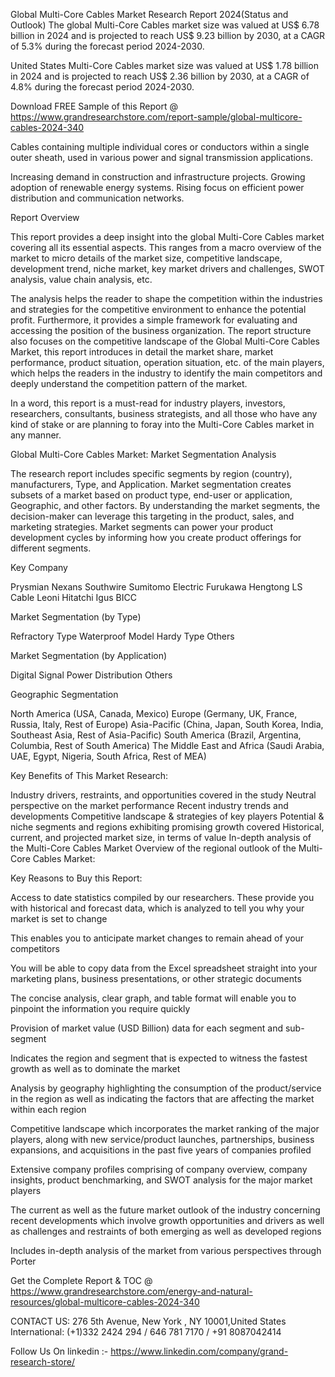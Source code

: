 Global Multi-Core Cables Market Research Report 2024(Status and Outlook)
The global Multi-Core Cables market size was valued at US$ 6.78 billion in 2024 and is projected to reach US$ 9.23 billion by 2030, at a CAGR of 5.3% during the forecast period 2024-2030.

United States Multi-Core Cables market size was valued at US$ 1.78 billion in 2024 and is projected to reach US$ 2.36 billion by 2030, at a CAGR of 4.8% during the forecast period 2024-2030.

Download FREE Sample of this Report @ https://www.grandresearchstore.com/report-sample/global-multicore-cables-2024-340

Cables containing multiple individual cores or conductors within a single outer sheath, used in various power and signal transmission applications.

Increasing demand in construction and infrastructure projects. Growing adoption of renewable energy systems. Rising focus on efficient power distribution and communication networks.

Report Overview

This report provides a deep insight into the global Multi-Core Cables market covering all its essential aspects. This ranges from a macro overview of the market to micro details of the market size, competitive landscape, development trend, niche market, key market drivers and challenges, SWOT analysis, value chain analysis, etc.

The analysis helps the reader to shape the competition within the industries and strategies for the competitive environment to enhance the potential profit. Furthermore, it provides a simple framework for evaluating and accessing the position of the business organization. The report structure also focuses on the competitive landscape of the Global Multi-Core Cables Market, this report introduces in detail the market share, market performance, product situation, operation situation, etc. of the main players, which helps the readers in the industry to identify the main competitors and deeply understand the competition pattern of the market.

In a word, this report is a must-read for industry players, investors, researchers, consultants, business strategists, and all those who have any kind of stake or are planning to foray into the Multi-Core Cables market in any manner.

Global Multi-Core Cables Market: Market Segmentation Analysis

The research report includes specific segments by region (country), manufacturers, Type, and Application. Market segmentation creates subsets of a market based on product type, end-user or application, Geographic, and other factors. By understanding the market segments, the decision-maker can leverage this targeting in the product, sales, and marketing strategies. Market segments can power your product development cycles by informing how you create product offerings for different segments.

Key Company

Prysmian
Nexans
Southwire
Sumitomo Electric
Furukawa
Hengtong
LS Cable
Leoni
Hitatchi
Igus
BICC

Market Segmentation (by Type)

Refractory Type
Waterproof Model
Hardy Type
Others

Market Segmentation (by Application)

Digital Signal
Power Distribution
Others

Geographic Segmentation

North America (USA, Canada, Mexico)
Europe (Germany, UK, France, Russia, Italy, Rest of Europe)
Asia-Pacific (China, Japan, South Korea, India, Southeast Asia, Rest of Asia-Pacific)
South America (Brazil, Argentina, Columbia, Rest of South America)
The Middle East and Africa (Saudi Arabia, UAE, Egypt, Nigeria, South Africa, Rest of MEA)

Key Benefits of This Market Research:

Industry drivers, restraints, and opportunities covered in the study
Neutral perspective on the market performance
Recent industry trends and developments
Competitive landscape & strategies of key players
Potential & niche segments and regions exhibiting promising growth covered
Historical, current, and projected market size, in terms of value
In-depth analysis of the Multi-Core Cables Market
Overview of the regional outlook of the Multi-Core Cables Market:

Key Reasons to Buy this Report:

Access to date statistics compiled by our researchers. These provide you with historical and forecast data, which is analyzed to tell you why your market is set to change

This enables you to anticipate market changes to remain ahead of your competitors

You will be able to copy data from the Excel spreadsheet straight into your marketing plans, business presentations, or other strategic documents

The concise analysis, clear graph, and table format will enable you to pinpoint the information you require quickly

Provision of market value (USD Billion) data for each segment and sub-segment

Indicates the region and segment that is expected to witness the fastest growth as well as to dominate the market

Analysis by geography highlighting the consumption of the product/service in the region as well as indicating the factors that are affecting the market within each region

Competitive landscape which incorporates the market ranking of the major players, along with new service/product launches, partnerships, business expansions, and acquisitions in the past five years of companies profiled

Extensive company profiles comprising of company overview, company insights, product benchmarking, and SWOT analysis for the major market players

The current as well as the future market outlook of the industry concerning recent developments which involve growth opportunities and drivers as well as challenges and restraints of both emerging as well as developed regions

Includes in-depth analysis of the market from various perspectives through Porter

Get the Complete Report & TOC @ https://www.grandresearchstore.com/energy-and-natural-resources/global-multicore-cables-2024-340

CONTACT US:
276 5th Avenue, New York , NY 10001,United States
International: (+1)332 2424 294 / 646 781 7170 / +91 8087042414

Follow Us On linkedin :- https://www.linkedin.com/company/grand-research-store/

